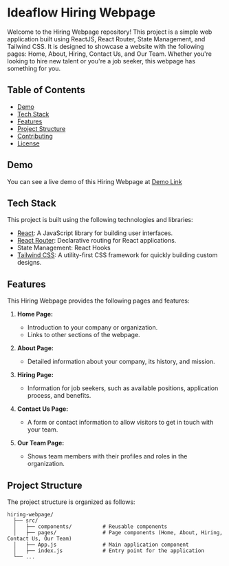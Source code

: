 # Ideaflow Hiring Webpage

Welcome to the Hiring Webpage repository! This project is a simple web application built using ReactJS, React Router, State Management, and Tailwind CSS. It is designed to showcase a website with the following pages: Home, About, Hiring, Contact Us, and Our Team. Whether you're looking to hire new talent or you're a job seeker, this webpage has something for you.

## Table of Contents

- [Demo](#demo)
- [Tech Stack](#tech-stack)
- [Features](#features)
- [Project Structure](#project-structure)
- [Contributing](#contributing)
- [License](#license)

## Demo

You can see a live demo of this Hiring Webpage at [Demo Link](#)

## Tech Stack

This project is built using the following technologies and libraries:

- [React](https://reactjs.org/): A JavaScript library for building user interfaces.
- [React Router](https://reactrouter.com/): Declarative routing for React applications.
- State Management: React Hooks
- [Tailwind CSS](https://tailwindcss.com/): A utility-first CSS framework for quickly building custom designs.

## Features

This Hiring Webpage provides the following pages and features:

1. **Home Page:**
   - Introduction to your company or organization.
   - Links to other sections of the webpage.

2. **About Page:**
   - Detailed information about your company, its history, and mission.

3. **Hiring Page:**
   - Information for job seekers, such as available positions, application process, and benefits.

4. **Contact Us Page:**
   - A form or contact information to allow visitors to get in touch with your team.

5. **Our Team Page:**
   - Shows team members with their profiles and roles in the organization.

## Project Structure

The project structure is organized as follows:

```plaintext
hiring-webpage/
  ├── src/
  │   ├── components/          # Reusable components
  │   ├── pages/               # Page components (Home, About, Hiring, Contact Us, Our Team)
  │   ├── App.js               # Main application component
  │   ├── index.js             # Entry point for the application
  └── ...

